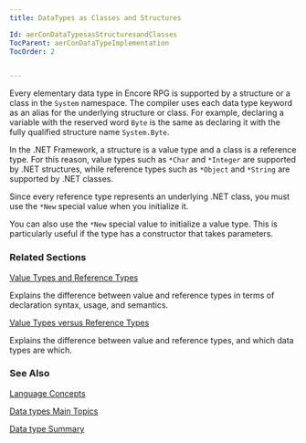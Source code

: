 ```yaml
---
title: DataTypes as Classes and Structures

Id: aerConDataTypesasStructuresandClasses
TocParent: aerConDataTypeImplementation
TocOrder: 2


---
```


Every elementary data type in Encore RPG is supported by a structure or a class in the ```System``` namespace. The compiler uses each data type keyword as an alias for the underlying structure or class. For example, declaring a variable with the reserved word ```Byte``` is the same as declaring it with the fully qualified structure name ```System.Byte```. 

In the .NET Framework, a structure is a value type and a class is a reference type. For this reason, value types such as ```*Char``` and ```*Integer``` are supported by .NET structures, while reference types such as ```*Object``` and ```*String``` are supported by .NET classes. 

Since every reference type represents an underlying .NET class, you must use the ```*New``` special value when you initialize it. 

You can also use the ```*New``` special value to initialize a value type. This is particularly useful if the type has a constructor that takes parameters. 

### Related Sections

[Value Types and Reference Types](ValuesTypesAndReferenceTypes.html)

Explains the difference between value and reference types in terms of
                declaration syntax, usage, and semantics.


[Value Types versus Reference Types](ValueTypesVsReferenceTypes.html)

Explains the difference between value and reference types, and which data
                types 	are which.


### See Also
[Language Concepts](/concepts/LanguageConceptsMain.html)

[Data types Main Topics](/dox/ecrLrfDataTypesMain.html)

[Data type Summary](Data_type_summary.html) 
